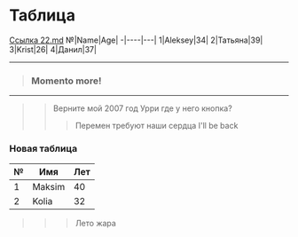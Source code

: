 # Таблица
[Ссылка 22.md](22.md)
№|Name|Age|
-|----|---|
1|Aleksey|34|
2|Татьяна|39|
3|Krist|26|
4|Данил|37|


---
>### Momento more!
***

>> Верните мой 2007 год
>> Урри где у него кнопка?
>>> Перемен требуют наши сердца
>>> I'll be back

### Новая таблица
№|Имя|Лет|
-|----|---|
1|Maksim|40|
2|Kolia|32|

>>> Лето жара